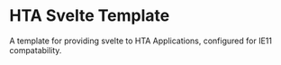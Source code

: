 # HTA Svelte Template

A template for providing svelte to HTA Applications, configured for IE11 compatability.
